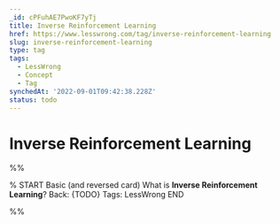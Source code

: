 ```yaml
---
_id: cPFuhAE7PwoKF7yTj
title: Inverse Reinforcement Learning
href: https://www.lesswrong.com/tag/inverse-reinforcement-learning
slug: inverse-reinforcement-learning
type: tag
tags:
  - LessWrong
  - Concept
  - Tag
synchedAt: '2022-09-01T09:42:38.228Z'
status: todo
---
```


# Inverse Reinforcement Learning


%%

% START
Basic (and reversed card)
What is **Inverse Reinforcement Learning**?
Back: {TODO}
Tags: LessWrong
END

%%
	
